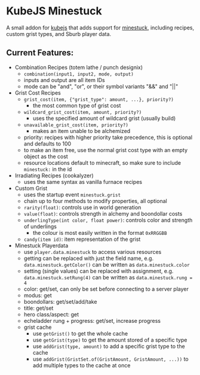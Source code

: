 # KubeJS Minestuck

A small addon for [kubejs](https://www.curseforge.com/minecraft/mc-mods/kubejs) that adds support for [minestuck](https://www.curseforge.com/minecraft/mc-mods/minestuck), including recipes, custom grist types, and Sburb player data.

## Current Features:
- Combination Recipes (totem lathe / punch designix)
    - `combination(input1, input2, mode, output)`
    - inputs and output are all item IDs
    - mode can be "and", "or", or their symbol variants "&&" and "||"
- Grist Cost Recipes
    - `grist_cost(item, {"grist_type": amount, ...}, priority?)`
      - the most common type of grist cost
    - `wildcard_grist_cost(item, amount, priority?)`
      - uses the specified amount of wildcard grist (usually build)
    - `unavailable_grist_cost(item, priority?)`
      - makes an item unable to be alchemized
    - priority: recipes with higher priority take precedence, this is optional and defaults to 100
    - to make an item free, use the normal grist cost type with an empty object as the cost
    - resource locations default to minecraft, so make sure to include `minestuck:` in the id
- Irradiating Recipes (cookalyzer)
    - uses the same syntax as vanilla furnace recipes
- Custom Grist
    - uses the startup event `minestuck.grist`
    - chain up to four methods to modify properties, all optional
    - `rarity(float)`: controls use in world generation
    - `value(float)`: controls strength in alchemy and boondollar costs
    - `underlingType(int color, float power)`: controls color and strength of underlings
      - the colour is most easily written in the format `0xRRGGBB`
    - `candy(item id)`: item representation of the grist
- Minestuck Playerdata
  - use `player.data.minestuck` to access various resources
  - getting can be replaced with just the field name, e.g. `data.minestuck.getColor()` can be written as `data.minestuck.color`
  - setting (single values) can be replaced with assignment, e.g. `data.minestuck.setRung(4)` can be written as `data.minestuck.rung = 4`
  - color: get/set, can only be set before connecting to a server player
  - modus: get
  - boondollars: get/set/add/take
  - title: get/set
  - hero class/aspect: get
  - echeladder rung + progress: get/set, increase progress
  - grist cache
    - use `getGrist()` to get the whole cache
    - use `getGrist(type)` to get the amount stored of a specific type
    - use `addGrist(type, amount)` to add a specific grist type to the cache 
    - use `addGrist(GristSet.of(GristAmount, GristAmount, ...))` to add multiple types to the cache at once